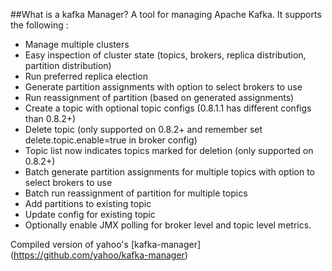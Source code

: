 ##What is a kafka Manager?
A tool for managing Apache Kafka.
It supports the following :
- Manage multiple clusters
- Easy inspection of cluster state (topics, brokers, replica distribution, partition distribution)
- Run preferred replica election
- Generate partition assignments with option to select brokers to use
- Run reassignment of partition (based on generated assignments)
- Create a topic with optional topic configs (0.8.1.1 has different configs than 0.8.2+)
- Delete topic (only supported on 0.8.2+ and remember set delete.topic.enable=true in broker config)
- Topic list now indicates topics marked for deletion (only supported on 0.8.2+)
- Batch generate partition assignments for multiple topics with option to select brokers to use
- Batch run reassignment of partition for multiple topics
- Add partitions to existing topic
- Update config for existing topic
- Optionally enable JMX polling for broker level and topic level metrics.


Compiled version of yahoo's [kafka-manager] (https://github.com/yahoo/kafka-manager)
